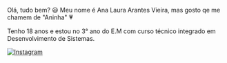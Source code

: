Olá, tudo bem? 😃
Meu nome é Ana Laura Arantes Vieira, mas gosto qe me chamem de "Aninha" 💗

Tenho 18 anos e estou no 3° ano do E.M com curso técnico integrado em Desenvolvimento de Sistemas.

[![Instagram](https://img.shields.io/badge/Instagram-E4405F?style=for-the-badge&logo=instagram&logoColor=white)](https://www.instagram.com/analauraaa_av)

